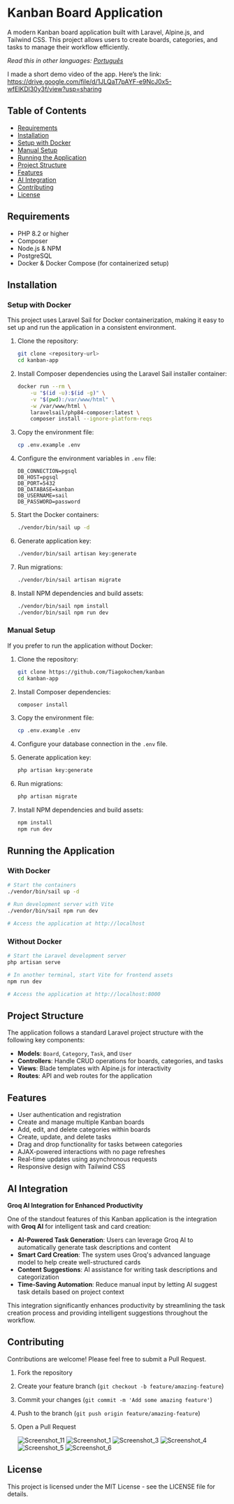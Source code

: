 # Kanban Board Application

A modern Kanban board application built with Laravel, Alpine.js, and Tailwind CSS. This project allows users to create boards, categories, and tasks to manage their workflow efficiently.

*Read this in other languages: [Português](README.pt-BR.md)*

I made a short demo video of the app. Here’s the link:
https://drive.google.com/file/d/1JLQaT7pAYF-e9NcJ0x5-wfEIKDl30y3f/view?usp=sharing

## Table of Contents

- [Requirements](#requirements)
- [Installation](#installation)
- [Setup with Docker](#setup-with-docker)
- [Manual Setup](#manual-setup)
- [Running the Application](#running-the-application)
- [Project Structure](#project-structure)
- [Features](#features)
- [AI Integration](#ai-integration)
- [Contributing](#contributing)
- [License](#license)

## Requirements

- PHP 8.2 or higher
- Composer
- Node.js & NPM
- PostgreSQL
- Docker & Docker Compose (for containerized setup)

## Installation

### Setup with Docker

This project uses Laravel Sail for Docker containerization, making it easy to set up and run the application in a consistent environment.

1. Clone the repository:
   ```bash
   git clone <repository-url>
   cd kanban-app
   ```

2. Install Composer dependencies using the Laravel Sail installer container:
   ```bash
   docker run --rm \
       -u "$(id -u):$(id -g)" \
       -v "$(pwd):/var/www/html" \
       -w /var/www/html \
       laravelsail/php84-composer:latest \
       composer install --ignore-platform-reqs
   ```

3. Copy the environment file:
   ```bash
   cp .env.example .env
   ```

4. Configure the environment variables in `.env` file:
   ```
   DB_CONNECTION=pgsql
   DB_HOST=pgsql
   DB_PORT=5432
   DB_DATABASE=kanban
   DB_USERNAME=sail
   DB_PASSWORD=password
   ```

5. Start the Docker containers:
   ```bash
   ./vendor/bin/sail up -d
   ```

6. Generate application key:
   ```bash
   ./vendor/bin/sail artisan key:generate
   ```

7. Run migrations:
   ```bash
   ./vendor/bin/sail artisan migrate
   ```

8. Install NPM dependencies and build assets:
   ```bash
   ./vendor/bin/sail npm install
   ./vendor/bin/sail npm run dev
   ```

### Manual Setup

If you prefer to run the application without Docker:

1. Clone the repository:
   ```bash
   git clone https://github.com/Tiagokochem/kanban
   cd kanban-app
   ```

2. Install Composer dependencies:
   ```bash
   composer install
   ```

3. Copy the environment file:
   ```bash
   cp .env.example .env
   ```

4. Configure your database connection in the `.env` file.

5. Generate application key:
   ```bash
   php artisan key:generate
   ```

6. Run migrations:
   ```bash
   php artisan migrate
   ```

7. Install NPM dependencies and build assets:
   ```bash
   npm install
   npm run dev
   ```

## Running the Application

### With Docker

```bash
# Start the containers
./vendor/bin/sail up -d

# Run development server with Vite
./vendor/bin/sail npm run dev

# Access the application at http://localhost
```

### Without Docker

```bash
# Start the Laravel development server
php artisan serve

# In another terminal, start Vite for frontend assets
npm run dev

# Access the application at http://localhost:8000
```

## Project Structure

The application follows a standard Laravel project structure with the following key components:

- **Models**: `Board`, `Category`, `Task`, and `User`
- **Controllers**: Handle CRUD operations for boards, categories, and tasks
- **Views**: Blade templates with Alpine.js for interactivity
- **Routes**: API and web routes for the application

## Features

- User authentication and registration
- Create and manage multiple Kanban boards
- Add, edit, and delete categories within boards
- Create, update, and delete tasks
- Drag and drop functionality for tasks between categories
- AJAX-powered interactions with no page refreshes
- Real-time updates using asynchronous requests
- Responsive design with Tailwind CSS

## AI Integration

**Groq AI Integration for Enhanced Productivity**

One of the standout features of this Kanban application is the integration with **Groq AI** for intelligent task and card creation:

- **AI-Powered Task Generation**: Users can leverage Groq AI to automatically generate task descriptions and content
- **Smart Card Creation**: The system uses Groq's advanced language model to help create well-structured cards
- **Content Suggestions**: AI assistance for writing task descriptions and categorization
- **Time-Saving Automation**: Reduce manual input by letting AI suggest task details based on project context

This integration significantly enhances productivity by streamlining the task creation process and providing intelligent suggestions throughout the workflow.

## Contributing

Contributions are welcome! Please feel free to submit a Pull Request.

1. Fork the repository
2. Create your feature branch (`git checkout -b feature/amazing-feature`)
3. Commit your changes (`git commit -m 'Add some amazing feature'`)
4. Push to the branch (`git push origin feature/amazing-feature`)
5. Open a Pull Request

   ![Screenshot_11](https://github.com/user-attachments/assets/936168f1-b1c0-411f-9d9f-95f5addd6622)
   ![Screenshot_1](https://github.com/user-attachments/assets/ec2eda28-d80d-4352-86b9-48ce75d4eaa7)
   ![Screenshot_3](https://github.com/user-attachments/assets/97d17d70-6255-4c25-bb75-4b893edcded6)
   ![Screenshot_4](https://github.com/user-attachments/assets/b147cc6f-6c58-4e0a-a2ef-996010d8e913)
   ![Screenshot_5](https://github.com/user-attachments/assets/0e9ae4ca-f69a-4a9f-b63c-05cf42ec2245)
![Screenshot_6](https://github.com/user-attachments/assets/03abfff7-d8fb-46da-860a-527a0484346d)





## License

This project is licensed under the MIT License - see the LICENSE file for details.
